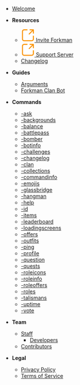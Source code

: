 - [Welcome](home.md)

- **Resources**
  - [<img src="_media/external.svg" alt=""> Invite Forkman](https://discord.com/api/oauth2/authorize?client_id=1037396167123816499&permissions=277025778753&scope=bot%20applications.commands)
  - [<img src="_media/external.svg" alt=""> Support Server](https://discord.gg/DEEZY5cwpy)
  - [Changelog](CHANGELOG.md)

- **Guides**
  - [Arguments](guides/arguments.md)
  - [Forkman Clan Bot](guides/clanbot.md)

- **Commands**
  - [-ask](commands/ask.md)
  - [-backgrounds](commands/backgrounds.md)
  - [-balance](commands/balance.md)
  - [-battlepass](commands/battlepass.md)
  - [-bomber](commands/bomber.md)
  - [-botinfo](commands/botinfo.md)
  - [-challenges](commands/challenges.md)
  - [-changelog](commands/changelog.md)
  - [-clan](commands/clan.md)
  - [-collections](commands/collections.md)
  - [-commandinfo](commands/commandinfo.md)
  - [-emojis](commands/emojis.md)
  - [-glassbridge](commands/glassbridge.md)
  - [-hangman](commands/hangman.md)
  - [-help](commands/help.md)
  - [-id](commands/id.md)
  - [-items](commands/items.md)
  - [-leaderboard](commands/leaderboard.md)
  - [-loadingscreens](commands/loadingscreens.md)
  - [-offers](commands/offers.md)
  - [-outfits](commands/outfits.md)
  - [-ping](commands/ping.md)
  - [-profile](commands/profile.md)
  - [-question](commands/question.md)
  - [-quests](commands/quests.md)
  - [-roleicons](commands/roleicons.md)
  - [-roleinfo](commands/roleinfo.md)
  - [-roleoffers](commands/roleoffers.md)
  - [-roles](commands/roles.md)
  - [-talismans](commands/talismans.md)
  - [-uptime](commands/uptime.md)
  - [-vote](commands/vote.md)

- **Team**
  - [Staff](team/staff/introduction.md)
    - [Developers](team/staff/developers.md)
  - [Contributors](team/contributors.md)

- **Legal**
  - [Privacy Policy](legal/privacy.md)
  - [Terms of Service](legal/tos.md)
